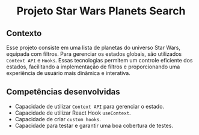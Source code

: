 # <p align="center">Projeto Star Wars Planets Search</p>

## Contexto

Esse projeto consiste em uma lista de planetas do universo Star Wars, equipada com filtros. Para gerenciar os estados globais, são utilizados `Context API` e `Hooks`. Essas tecnologias permitem um controle eficiente dos estados, facilitando a implementação de filtros e proporcionando uma experiência de usuário mais dinâmica e interativa.

## Competências desenvolvidas

- Capacidade de utilizar `Context API` para gerenciar o estado.
- Capacidade de utilizar React Hook `useContext`.
- Capacidade de criar `custom hooks`.
- Capacidade para testar e garantir uma boa cobertura de testes.
